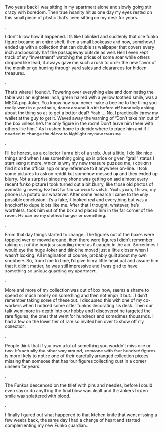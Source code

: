 Two years back I was sitting in my apartment alone and slowly going stir crazy with boredom. Then true insanity hit as one day my eyes rested on this small piece of plastic that’s been sitting on my desk for years.

.


I don’t know how it happened. It’s like I blinked and suddenly that one funko figure became an entire shelf, then a small bookcase and now, somehow, I ended up with a collection that can double as wallpaper that covers every inch and possibly half the passageway outside as well. Hell I even kept track of my “investment” watching the prices of some soar while others dropped like lead, it always gave me such a rush to order the new flavor of the month or go hunting through yard sales and clearances for hidden treasures. 

.


That’s where I found *it*. Towering over everything else and dominating the table was an eighteen inch, green haired with a yellow toothed smile, was a MEGA pop Joker. You know how you never make a beeline to the thing you really want in a yard sale, dance around it a bit before off handedly asking about the thing so as to get a better deal? Yeah…. No, I practically threw my wallet at the guy to get it. Waved away the warning of “Don’t take him out of the box unless he’s the only figure in the room! Don’t leave him there with others like him.” As I rushed home to decide where to place him and if I needed to change the décor to highlight my new treasure. 

.


I’ll be honest, as a collector I am a bit of a snob. Just a little, I do like nice things and when I see something going up in price or given “grail” status I start liking it more. Which is why my new treasure puzzled me, I couldn’t find it on the official app or any reference to it anywhere on-line. I took some pictures to ask on reddit but somehow messed up and they ended up blurry. Not a surprise since my phone was getting on and almost every recent funko picture I took turned out a bit blurry, like those old photos of something moving too fast for the camera to catch. Yeah, yeah, I know, my phone is a potato but whatever. After some research I came to the only possible conclusion. It’s a fake, it looked real and everything but was a knockoff to dupe idiots like me. After that I thought, whatever, he’s worthless, took him out of the box and placed him in the far corner of the room. He can be my clothes hanger or something.

.


From that day things started to change. The figures out of the boxes were toppled over or moved around, then there were figures I didn’t remember taking out of the box just standing there as if caught in the act. Sometimes I would eye the huge Joker and think he moved just a little closer when I wasn’t looking. All imagination of course, probably guilt about my own snobbery. So, from time to time, I’d give him a little head pat and assure him that it didn’t matter, he was still impressive and I was glad to have something so unique guarding my apartment.

.


More and more of my collection was out of box now, seems a shame to spend so much money on something and then not enjoy it but… I don’t remember taking some of these out. I discussed this with one of my co-workers when I noticed some older funkos decorating his desk. Then our talk went more in-depth into our hobby and I discovered he targeted the rare figures, the ones that went for hundreds and sometimes thousands. I had a few on the lower tier of rare so invited him over to show off my collection.

.


People think that if you own a lot of something you wouldn’t miss one or two. It’s actually the other way around, someone with four hundred figures is more likely to notice one of their carefully arranged collection pieces missing than someone that has four figures collecting dust in a corner unseen for years.


.


The Funkos descended on the thief with pins and needles, before I could even say or do anything the final blow was dealt and the Jokers frozen smile was splattered with blood. 

.


I finally figured out what happened to that kitchen knife that went missing a few weeks back, the same day I had a change of heart and started complementing my new Funko guardian…